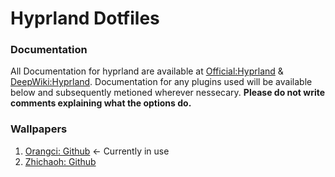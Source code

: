 # Hyprland Dotfiles

### Documentation
All Documentation for hyprland are available at [Official:Hyprland](https://wiki.hypr.land) & [DeepWiki:Hyprland](https://deepwiki.com/hyprwm/hyprland-wiki).
Documentation for any plugins used will be available below and subsequently metioned wherever nessecary.
**Please do not write comments explaining what the options do.**

### Wallpapers

1. [Orangci: Github](https://github.com/orangci/walls-catppuccin-mocha) <- Currently in use
2. [Zhichaoh: Github](https://github.com/zhichaoh/catppuccin-wallpapers)
